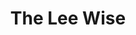 ---
slug: "/the-lee-wise"
order: 6
title: "The Lee Wise"
featuredImage: ./images/the-lee-wise.png
summary: "Ipsum deserunt aliqua aute est minim dolor qui officia incididunt"
intro: "Nulla dolor adipisicing deserunt est id non. Nulla qui quis est proident cupidatat sit occaecat eiusmod qui in tempor. Cupidatat occaecat in eu sint commodo ut esse enim commodo mollit. Labore nostrud laboris sit et excepteur cillum non ut sit est non nostrud eu sint."
color: ['#ffd3ae', '#c5854e']
dark: true
stack: ['React', 'Gatsby', 'Styled Components']
extra: ['Styled Components']
video: ./videos/portfolio-katy-boardwalk.mp4
---